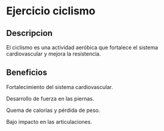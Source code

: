 # Ejercicio ciclismo

## Descripcion

El ciclismo es una actividad aeróbica que fortalece el sistema cardiovascular y mejora la resistencia.

## Beneficios

Fortalecimiento del sistema cardiovascular.

Desarrollo de fuerza en las piernas.

Quema de calorías y pérdida de peso.

Bajo impacto en las articulaciones.